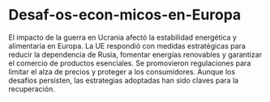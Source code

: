 # Desaf-os-econ-micos-en-Europa
El impacto de la guerra en Ucrania afectó la estabilidad energética y alimentaria en Europa. La UE respondió con medidas estratégicas para reducir la dependencia de Rusia, fomentar energías renovables y garantizar el comercio de productos esenciales. Se promovieron regulaciones para limitar el alza de precios y proteger a los consumidores. Aunque los desafíos persisten, las estrategias adoptadas han sido claves para la recuperación.
